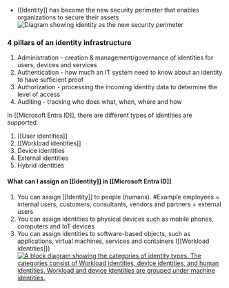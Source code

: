 - [[Identity]] has become the new security perimeter that enables organizations to secure their assets![Diagram showing identity as the new security perimeter](https://learn.microsoft.com/en-us/training/wwl-sci/describe-identity-principles-concepts/media/3-identity-new-security-perimeter.png)

### 4 pillars of an identity infrastructure
1. Administration - creation & management/governance of identities for users, devices and services
2. Authentication - how much an IT system need to know about an identity to have sufficient proof
3. Authorization - processing the incoming identity data to determine the level of access
4. Auditing - tracking who does what, when, where and how

In [[Microsoft Entra ID]], there are different types of identities are supported.
1. [[User identities]]
2. [[Workload identities]]
3. Device identities
4. External identities
5. Hybrid identities
#### What can I assign an [[Identity]] in [[Microsoft Entra ID]]
1. You can assign [[Identity]] to people (humans).
	#Example employees = internal users, customers, consultants, vendors and partners = external users
2. You can assign identities to physical devices such as mobile phones, computers and IoT devices
3. You can assign identities to software-based objects, such as applications, virtual machines, services and containers ([[Workload identities]])[![A block diagram showing the categories of identity types. The categories consist of Workload identities, device identities, and human identities. Workload and device identities are grouped under machine identities.](https://learn.microsoft.com/en-us/training/wwl-sci/explore-basic-services-identity-types/media/identity-types-inline.png)](https://learn.microsoft.com/en-us/training/wwl-sci/explore-basic-services-identity-types/media/identity-types-expanded.png#lightbox)
